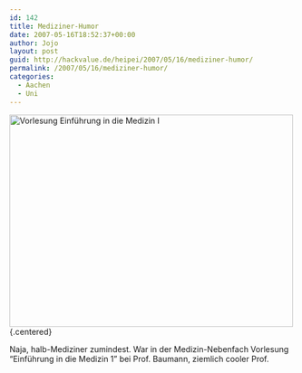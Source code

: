 ```yaml
---
id: 142
title: Mediziner-Humor
date: 2007-05-16T18:52:37+00:00
author: Jojo
layout: post
guid: http://hackvalue.de/heipei/2007/05/16/mediziner-humor/
permalink: /2007/05/16/mediziner-humor/
categories:
  - Aachen
  - Uni
---
```

[<img src="https://farm1.static.flickr.com/204/500737240_55e86738dd.jpg" width="500" height="375" alt="Vorlesung Einführung in die Medizin I" />](https://secure.flickr.com/photos/heipei/500737240/ "Photo Sharing"){.centered}
  
Naja, halb-Mediziner zumindest. War in der Medizin-Nebenfach Vorlesung &#8220;Einführung in die Medizin 1&#8221; bei Prof. Baumann, ziemlich cooler Prof.